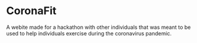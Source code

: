 # CoronaFit
A webite made for a hackathon with other individuals that was meant to be used to help individuals exercise during the coronavirus pandemic.
